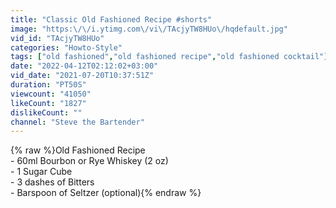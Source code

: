 ```yaml
---
title: "Classic Old Fashioned Recipe #shorts"
image: "https:\/\/i.ytimg.com\/vi\/TAcjyTW8HUo\/hqdefault.jpg"
vid_id: "TAcjyTW8HUo"
categories: "Howto-Style"
tags: ["old fashioned","old fashioned recipe","old fashioned cocktail"]
date: "2022-04-12T02:12:02+03:00"
vid_date: "2021-07-20T10:37:51Z"
duration: "PT50S"
viewcount: "41050"
likeCount: "1827"
dislikeCount: ""
channel: "Steve the Bartender"
---
```

{% raw %}Old Fashioned Recipe<br />- 60ml Bourbon or Rye Whiskey (2 oz)<br />- 1 Sugar Cube<br />- 3 dashes of Bitters<br />- Barspoon of Seltzer (optional){% endraw %}
